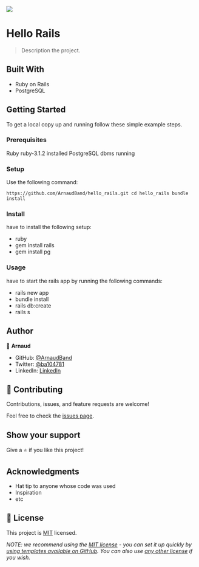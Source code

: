 ![](https://img.shields.io/badge/Microverse-blueviolet)

# Hello Rails

> Description the project.


## Built With

- Ruby on Rails
- PostgreSQL

## Getting Started

To get a local copy up and running follow these simple example steps.

### Prerequisites

Ruby ruby-3.1.2 installed
PostgreSQL dbms running

### Setup

Use the following command: 

`
https://github.com/ArnaudBand/hello_rails.git
cd hello_rails
bundle install
`

### Install

have to install the following setup:

- ruby
- gem install rails
- gem install pg

### Usage

have to start the rails app by running the following commands: 

- rails new app
- bundle install
- rails db:create
- rails s

## Author

👤 **Arnaud**

- GitHub: [@ArnaudBand](https://github.com/ArnaudBand)
- Twitter: [@ba104781](https://twitter.com/ba104781)
- LinkedIn: [LinkedIn](https://linkedin.com/in/ArnaudBandonkeye)

## 🤝 Contributing

Contributions, issues, and feature requests are welcome!

Feel free to check the [issues page](../../issues/).

## Show your support

Give a ⭐️ if you like this project!

## Acknowledgments

- Hat tip to anyone whose code was used
- Inspiration
- etc

## 📝 License

This project is [MIT](./LICENSE) licensed.

_NOTE: we recommend using the [MIT license](https://choosealicense.com/licenses/mit/) - you can set it up quickly by [using templates available on GitHub](https://docs.github.com/en/communities/setting-up-your-project-for-healthy-contributions/adding-a-license-to-a-repository). You can also use [any other license](https://choosealicense.com/licenses/) if you wish._